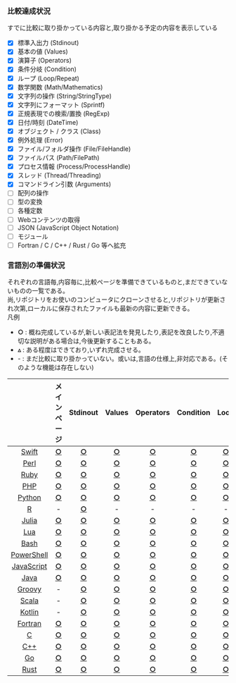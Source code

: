 ### 比較達成状況
すでに比較に取り掛かっている内容と,取り掛かる予定の内容を表示している  

- [x] 標準入出力 (Stdinout)
- [x] 基本の値 (Values)
- [x] 演算子 (Operators)
- [x] 条件分岐 (Condition)
- [x] ループ (Loop/Repeat)
- [x] 数学関数 (Math/Mathematics)
- [x] 文字列の操作 (String/StringType)
- [x] 文字列にフォーマット (Sprintf)
- [x] 正規表現での検索/置換 (RegExp)
- [x] 日付/時刻 (DateTime)
- [x] オブジェクト / クラス (Class)
- [x] 例外処理 (Error)
- [x] ファイル/フォルダ操作 (File/FileHandle)
- [x] ファイルパス (Path/FilePath)
- [x] プロセス情報 (Process/ProcessHandle)
- [x] スレッド (Thread/Threading)
- [x] コマンドライン引数 (Arguments)
- [ ] 配列の操作
- [ ] 型の変換
- [ ] 各種定数
- [ ] Webコンテンツの取得
- [ ] JSON (JavaScript Object Notation)
- [ ] モジュール
- [ ] Fortran / C / C++ / Rust / Go 等へ拡充

### 言語別の準備状況
それぞれの言語毎,内容毎に,比較ページを準備できているものと,まだできていないものの一覧である。  
尚,リポジトリをお使いのコンピュータにクローンさせると,リポジトリが更新され次第,ローカルに保存されたファイルも最新の内容に更新できる。  
凡例  
* **○** : 概ね完成しているが,新しい表記法を発見したり,表記を改良したり,不適切な説明がある場合は,今後更新することもある。
* **▵** : ある程度はできており,いずれ完成させる。
* \- : まだ比較に取り掛かっていない。或いは,言語の仕様上,非対応である。(そのような機能は存在しない)

|  | メインページ | Stdinout | Values | Operators | Condition | Loop | Math | String | Sprintf | RegExp | DateTime | Class | Error | File | Path | Process | Thread | Arguments |
|:-:|:-:|:-:|:-:|:-:|:-:|:-:|:-:|:-:|:-:|:-:|:-:|:-:|:-:|:-:|:-:|:-:|:-:|:-:|
| [Swift](https://github.com/akimikimikimikimikimikimika/LangComparison/tree/master/Swift "Swift") | **[○](https://github.com/akimikimikimikimikimikimika/LangComparison/blob/master/Swift/Main.swift "Main.swift")** | **[○](https://github.com/akimikimikimikimikimikimika/LangComparison/blob/master/Swift/Stdinout.swift "Stdinout.swift")** | **[○](https://github.com/akimikimikimikimikimikimika/LangComparison/blob/master/Swift/Values.swift "Values.swift")** | **[○](https://github.com/akimikimikimikimikimikimika/LangComparison/blob/master/Swift/Operators.swift "Operators.swift")** | **[○](https://github.com/akimikimikimikimikimikimika/LangComparison/blob/master/Swift/Condition.swift "Condition.swift")** | **[○](https://github.com/akimikimikimikimikimikimika/LangComparison/blob/master/Swift/Loop.swift "Loop.swift")** | **[○](https://github.com/akimikimikimikimikimikimika/LangComparison/blob/master/Swift/Math.swift "Math.swift")** | **[○](https://github.com/akimikimikimikimikimikimika/LangComparison/blob/master/Swift/String.swift "String.swift")** | **[○](https://github.com/akimikimikimikimikimikimika/LangComparison/blob/master/Swift/Sprintf.swift "Sprintf.swift")** | **[○](https://github.com/akimikimikimikimikimikimika/LangComparison/blob/master/Swift/RegExp.swift "RegExp.swift")** | **[○](https://github.com/akimikimikimikimikimikimika/LangComparison/blob/master/Swift/DateTime.swift "DateTime.swift")** | **[○](https://github.com/akimikimikimikimikimikimika/LangComparison/blob/master/Swift/Class.swift "Class.swift")** | **[○](https://github.com/akimikimikimikimikimikimika/LangComparison/blob/master/Swift/Error.swift "Error.swift")** | **[○](https://github.com/akimikimikimikimikimikimika/LangComparison/blob/master/Swift/File.swift "File.swift")** | **[○](https://github.com/akimikimikimikimikimikimika/LangComparison/blob/master/Swift/Path.swift "Path.swift")** | **[○](https://github.com/akimikimikimikimikimikimika/LangComparison/blob/master/Swift/Process.swift "Process.swift")** | **[○](https://github.com/akimikimikimikimikimikimika/LangComparison/blob/master/Swift/Thread.swift "Thread.swift")** | **[○](https://github.com/akimikimikimikimikimikimika/LangComparison/blob/master/Swift/Arguments.swift "Arguments.swift")** |
| [Perl](https://github.com/akimikimikimikimikimikimika/LangComparison/tree/master/Perl "Perl") | **[○](https://github.com/akimikimikimikimikimikimika/LangComparison/blob/master/Perl/Main.pl "Main.pl")** | **[○](https://github.com/akimikimikimikimikimikimika/LangComparison/blob/master/Perl/Stdinout.pl "Stdinout.pl")** | **[○](https://github.com/akimikimikimikimikimikimika/LangComparison/blob/master/Perl/Values.pl "Values.pl")** | **[○](https://github.com/akimikimikimikimikimikimika/LangComparison/blob/master/Perl/Operators.pl "Operators.pl")** | **[○](https://github.com/akimikimikimikimikimikimika/LangComparison/blob/master/Perl/Condition.pl "Condition.pl")** | **[○](https://github.com/akimikimikimikimikimikimika/LangComparison/blob/master/Perl/Loop.pl "Loop.pl")** | **[○](https://github.com/akimikimikimikimikimikimika/LangComparison/blob/master/Perl/Math.pl "Math.pl")** | **[○](https://github.com/akimikimikimikimikimikimika/LangComparison/blob/master/Perl/String.pl "String.pl")** | **[○](https://github.com/akimikimikimikimikimikimika/LangComparison/blob/master/Perl/Sprintf.pl "Sprintf.pl")** | **[○](https://github.com/akimikimikimikimikimikimika/LangComparison/blob/master/Perl/RegExp.pl "RegExp.pl")** | **[○](https://github.com/akimikimikimikimikimikimika/LangComparison/blob/master/Perl/DateTime.pl "DateTime.pl")** | **[○](https://github.com/akimikimikimikimikimikimika/LangComparison/blob/master/Perl/Class.pl "Class.pl")** | **[○](https://github.com/akimikimikimikimikimikimika/LangComparison/blob/master/Perl/Error.pl "Error.pl")** | **[○](https://github.com/akimikimikimikimikimikimika/LangComparison/blob/master/Perl/File.pl "File.pl")** | **[○](https://github.com/akimikimikimikimikimikimika/LangComparison/blob/master/Perl/Path.pl "Path.pl")** | **[○](https://github.com/akimikimikimikimikimikimika/LangComparison/blob/master/Perl/Process.pl "Process.pl")** | **[○](https://github.com/akimikimikimikimikimikimika/LangComparison/blob/master/Perl/Thread.pl "Thread.pl")** | **[○](https://github.com/akimikimikimikimikimikimika/LangComparison/blob/master/Perl/Arguments.pl "Arguments.pl")** |
| [Ruby](https://github.com/akimikimikimikimikimikimika/LangComparison/tree/master/Ruby "Ruby") | **[○](https://github.com/akimikimikimikimikimikimika/LangComparison/blob/master/Ruby/Main.rb "Main.rb")** | **[○](https://github.com/akimikimikimikimikimikimika/LangComparison/blob/master/Ruby/Stdinout.rb "Stdinout.rb")** | **[○](https://github.com/akimikimikimikimikimikimika/LangComparison/blob/master/Ruby/Values.rb "Values.rb")** | **[○](https://github.com/akimikimikimikimikimikimika/LangComparison/blob/master/Ruby/Operators.rb "Operators.rb")** | **[○](https://github.com/akimikimikimikimikimikimika/LangComparison/blob/master/Ruby/Condition.rb "Condition.rb")** | **[○](https://github.com/akimikimikimikimikimikimika/LangComparison/blob/master/Ruby/Loop.rb "Loop.rb")** | **[○](https://github.com/akimikimikimikimikimikimika/LangComparison/blob/master/Ruby/Math.rb "Math.rb")** | **[○](https://github.com/akimikimikimikimikimikimika/LangComparison/blob/master/Ruby/String.rb "String.rb")** | **[○](https://github.com/akimikimikimikimikimikimika/LangComparison/blob/master/Ruby/Sprintf.rb "Sprintf.rb")** | **[○](https://github.com/akimikimikimikimikimikimika/LangComparison/blob/master/Ruby/RegExp.rb "RegExp.rb")** | **[○](https://github.com/akimikimikimikimikimikimika/LangComparison/blob/master/Ruby/DateTime.rb "DateTime.rb")** | **[○](https://github.com/akimikimikimikimikimikimika/LangComparison/blob/master/Ruby/Class.rb "Class.rb")** | **[○](https://github.com/akimikimikimikimikimikimika/LangComparison/blob/master/Ruby/Error.rb "Error.rb")** | **[○](https://github.com/akimikimikimikimikimikimika/LangComparison/blob/master/Ruby/File.rb "File.rb")** | **[○](https://github.com/akimikimikimikimikimikimika/LangComparison/blob/master/Ruby/Path.rb "Path.rb")** | **[○](https://github.com/akimikimikimikimikimikimika/LangComparison/blob/master/Ruby/Process.rb "Process.rb")** | **[○](https://github.com/akimikimikimikimikimikimika/LangComparison/blob/master/Ruby/Thread.rb "Thread.rb")** | **[○](https://github.com/akimikimikimikimikimikimika/LangComparison/blob/master/Ruby/Arguments.rb "Arguments.rb")** |
| [PHP](https://github.com/akimikimikimikimikimikimika/LangComparison/tree/master/PHP "PHP") | **[○](https://github.com/akimikimikimikimikimikimika/LangComparison/blob/master/PHP/Main.php "Main.php")** | **[○](https://github.com/akimikimikimikimikimikimika/LangComparison/blob/master/PHP/Stdinout.php "Stdinout.php")** | **[○](https://github.com/akimikimikimikimikimikimika/LangComparison/blob/master/PHP/Values.php "Values.php")** | **[○](https://github.com/akimikimikimikimikimikimika/LangComparison/blob/master/PHP/Operators.php "Operators.php")** | **[○](https://github.com/akimikimikimikimikimikimika/LangComparison/blob/master/PHP/Condition.php "Condition.php")** | **[○](https://github.com/akimikimikimikimikimikimika/LangComparison/blob/master/PHP/Loop.php "Loop.php")** | **[○](https://github.com/akimikimikimikimikimikimika/LangComparison/blob/master/PHP/Math.php "Math.php")** | **[○](https://github.com/akimikimikimikimikimikimika/LangComparison/blob/master/PHP/String.php "String.php")** | **[○](https://github.com/akimikimikimikimikimikimika/LangComparison/blob/master/PHP/Sprintf.php "Sprintf.php")** | **[○](https://github.com/akimikimikimikimikimikimika/LangComparison/blob/master/PHP/RegExp.php "RegExp.php")** | **[○](https://github.com/akimikimikimikimikimikimika/LangComparison/blob/master/PHP/DateTime.php "DateTime.php")** | **[○](https://github.com/akimikimikimikimikimikimika/LangComparison/blob/master/PHP/Class.php "Class.php")** | **[○](https://github.com/akimikimikimikimikimikimika/LangComparison/blob/master/PHP/Error.php "Error.php")** | **[○](https://github.com/akimikimikimikimikimikimika/LangComparison/blob/master/PHP/File.php "File.php")** | **[○](https://github.com/akimikimikimikimikimikimika/LangComparison/blob/master/PHP/Path.php "Path.php")** | **[○](https://github.com/akimikimikimikimikimikimika/LangComparison/blob/master/PHP/Process.php "Process.php")** | - | **[○](https://github.com/akimikimikimikimikimikimika/LangComparison/blob/master/PHP/Arguments.php "Arguments.php")** |
| [Python](https://github.com/akimikimikimikimikimikimika/LangComparison/tree/master/Python "Python") | **[○](https://github.com/akimikimikimikimikimikimika/LangComparison/blob/master/Python/Main.py "Main.py")** | **[○](https://github.com/akimikimikimikimikimikimika/LangComparison/blob/master/Python/Stdinout.py "Stdinout.py")** | **[○](https://github.com/akimikimikimikimikimikimika/LangComparison/blob/master/Python/Values.py "Values.py")** | **[○](https://github.com/akimikimikimikimikimikimika/LangComparison/blob/master/Python/Operators.py "Operators.py")** | **[○](https://github.com/akimikimikimikimikimikimika/LangComparison/blob/master/Python/Condition.py "Condition.py")** | **[○](https://github.com/akimikimikimikimikimikimika/LangComparison/blob/master/Python/Loop.py "Loop.py")** | **[○](https://github.com/akimikimikimikimikimikimika/LangComparison/blob/master/Python/Math.py "Math.py")** | **[○](https://github.com/akimikimikimikimikimikimika/LangComparison/blob/master/Python/String.py "String.py")** | **[○](https://github.com/akimikimikimikimikimikimika/LangComparison/blob/master/Python/Sprintf.py "Sprintf.py")** | **[○](https://github.com/akimikimikimikimikimikimika/LangComparison/blob/master/Python/RegExp.py "RegExp.py")** | **[○](https://github.com/akimikimikimikimikimikimika/LangComparison/blob/master/Python/DateTime.py "DateTime.py")** | **[○](https://github.com/akimikimikimikimikimikimika/LangComparison/blob/master/Python/Class.py "Class.py")** | **[○](https://github.com/akimikimikimikimikimikimika/LangComparison/blob/master/Python/Error.py "Error.py")** | **[○](https://github.com/akimikimikimikimikimikimika/LangComparison/blob/master/Python/File.py "File.py")** | **[○](https://github.com/akimikimikimikimikimikimika/LangComparison/blob/master/Python/Path.py "Path.py")** | **[○](https://github.com/akimikimikimikimikimikimika/LangComparison/blob/master/Python/Process.py "Process.py")** | **[○](https://github.com/akimikimikimikimikimikimika/LangComparison/blob/master/Python/Thread.py "Thread.py")** | **[○](https://github.com/akimikimikimikimikimikimika/LangComparison/blob/master/Python/Arguments.py "Arguments.py")** |
| [R](https://github.com/akimikimikimikimikimikimika/LangComparison/tree/master/R "R") | - | **[○](https://github.com/akimikimikimikimikimikimika/LangComparison/blob/master/R/Stdinout.r "Stdinout.r")** | - | - | - | - | - | - | - | - | - | - | - | - | - | - | - | - |
| [Julia](https://github.com/akimikimikimikimikimikimika/LangComparison/tree/master/Julia "Julia") | **[○](https://github.com/akimikimikimikimikimikimika/LangComparison/blob/master/Julia/Main.jl "Main.jl")** | **[○](https://github.com/akimikimikimikimikimikimika/LangComparison/blob/master/Julia/Stdinout.jl "Stdinout.jl")** | **[○](https://github.com/akimikimikimikimikimikimika/LangComparison/blob/master/Julia/Values.jl "Values.jl")** | **[○](https://github.com/akimikimikimikimikimikimika/LangComparison/blob/master/Julia/Operators.jl "Operators.jl")** | **[○](https://github.com/akimikimikimikimikimikimika/LangComparison/blob/master/Julia/Condition.jl "Condition.jl")** | **[○](https://github.com/akimikimikimikimikimikimika/LangComparison/blob/master/Julia/Loop.jl "Loop.jl")** | **[○](https://github.com/akimikimikimikimikimikimika/LangComparison/blob/master/Julia/Math.jl "Math.jl")** | - | - | **[○](https://github.com/akimikimikimikimikimikimika/LangComparison/blob/master/Julia/RegExp.jl "RegExp.jl")** | **[○](https://github.com/akimikimikimikimikimikimika/LangComparison/blob/master/Julia/DateTime.jl "DateTime.jl")** | - | **[○](https://github.com/akimikimikimikimikimikimika/LangComparison/blob/master/Julia/Error.jl "Error.jl")** | **[○](https://github.com/akimikimikimikimikimikimika/LangComparison/blob/master/Julia/File.jl "File.jl")** | **[○](https://github.com/akimikimikimikimikimikimika/LangComparison/blob/master/Julia/Path.jl "Path.jl")** | **[○](https://github.com/akimikimikimikimikimikimika/LangComparison/blob/master/Julia/Process.jl "Process.jl")** | **[○](https://github.com/akimikimikimikimikimikimika/LangComparison/blob/master/Julia/Thread.jl "Thread.jl")** | **[○](https://github.com/akimikimikimikimikimikimika/LangComparison/blob/master/Julia/Arguments.jl "Arguments.jl")** |
| [Lua](https://github.com/akimikimikimikimikimikimika/LangComparison/tree/master/Lua "Lua") | **[○](https://github.com/akimikimikimikimikimikimika/LangComparison/blob/master/Lua/Main.lua "Main.lua")** | **[○](https://github.com/akimikimikimikimikimikimika/LangComparison/blob/master/Lua/Stdinout.lua "Stdinout.lua")** | **[○](https://github.com/akimikimikimikimikimikimika/LangComparison/blob/master/Lua/Values.lua "Values.lua")** | **[○](https://github.com/akimikimikimikimikimikimika/LangComparison/blob/master/Lua/Operators.lua "Operators.lua")** | **[○](https://github.com/akimikimikimikimikimikimika/LangComparison/blob/master/Lua/Condition.lua "Condition.lua")** | **[○](https://github.com/akimikimikimikimikimikimika/LangComparison/blob/master/Lua/Loop.lua "Loop.lua")** | **[○](https://github.com/akimikimikimikimikimikimika/LangComparison/blob/master/Lua/Math.lua "Math.lua")** | **[○](https://github.com/akimikimikimikimikimikimika/LangComparison/blob/master/Lua/String.lua "String.lua")** | **[○](https://github.com/akimikimikimikimikimikimika/LangComparison/blob/master/Lua/Sprintf.lua "Sprintf.lua")** | **[○](https://github.com/akimikimikimikimikimikimika/LangComparison/blob/master/Lua/RegExp.lua "RegExp.lua")** | **[○](https://github.com/akimikimikimikimikimikimika/LangComparison/blob/master/Lua/DateTime.lua "DateTime.lua")** | **[○](https://github.com/akimikimikimikimikimikimika/LangComparison/blob/master/Lua/Class.lua "Class.lua")** | **[○](https://github.com/akimikimikimikimikimikimika/LangComparison/blob/master/Lua/Error.lua "Error.lua")** | **[○](https://github.com/akimikimikimikimikimikimika/LangComparison/blob/master/Lua/File.lua "File.lua")** | - | - | - | **[○](https://github.com/akimikimikimikimikimikimika/LangComparison/blob/master/Lua/Arguments.lua "Arguments.lua")** |
| [Bash](https://github.com/akimikimikimikimikimikimika/LangComparison/tree/master/Bash "Bash") | **[○](https://github.com/akimikimikimikimikimikimika/LangComparison/blob/master/Bash/Main.sh "Main.sh")** | **[○](https://github.com/akimikimikimikimikimikimika/LangComparison/blob/master/Bash/Stdinout.sh "Stdinout.sh")** | **[○](https://github.com/akimikimikimikimikimikimika/LangComparison/blob/master/Bash/Values.sh "Values.sh")** | **[○](https://github.com/akimikimikimikimikimikimika/LangComparison/blob/master/Bash/Operators.sh "Operators.sh")** | **[○](https://github.com/akimikimikimikimikimikimika/LangComparison/blob/master/Bash/Condition.sh "Condition.sh")** | **[○](https://github.com/akimikimikimikimikimikimika/LangComparison/blob/master/Bash/Loop.sh "Loop.sh")** | **[○](https://github.com/akimikimikimikimikimikimika/LangComparison/blob/master/Bash/Math.sh "Math.sh")** | **[○](https://github.com/akimikimikimikimikimikimika/LangComparison/blob/master/Bash/String.sh "String.sh")** | **[○](https://github.com/akimikimikimikimikimikimika/LangComparison/blob/master/Bash/Sprintf.sh "Sprintf.sh")** | **[○](https://github.com/akimikimikimikimikimikimika/LangComparison/blob/master/Bash/RegExp.sh "RegExp.sh")** | **[○](https://github.com/akimikimikimikimikimikimika/LangComparison/blob/master/Bash/DateTime.sh "DateTime.sh")** | - | - | **[○](https://github.com/akimikimikimikimikimikimika/LangComparison/blob/master/Bash/File.sh "File.sh")** | **[○](https://github.com/akimikimikimikimikimikimika/LangComparison/blob/master/Bash/Path.sh "Path.sh")** | **[○](https://github.com/akimikimikimikimikimikimika/LangComparison/blob/master/Bash/Process.sh "Process.sh")** | **[○](https://github.com/akimikimikimikimikimikimika/LangComparison/blob/master/Bash/Thread.sh "Thread.sh")** | **[○](https://github.com/akimikimikimikimikimikimika/LangComparison/blob/master/Bash/Arguments.sh "Arguments.sh")** |
| [PowerShell](https://github.com/akimikimikimikimikimikimika/LangComparison/tree/master/PowerShell "PowerShell") | **[○](https://github.com/akimikimikimikimikimikimika/LangComparison/blob/master/PowerShell/Main.ps1 "Main.ps1")** | **[○](https://github.com/akimikimikimikimikimikimika/LangComparison/blob/master/PowerShell/Stdinout.ps1 "Stdinout.ps1")** | **[○](https://github.com/akimikimikimikimikimikimika/LangComparison/blob/master/PowerShell/Values.ps1 "Values.ps1")** | **[○](https://github.com/akimikimikimikimikimikimika/LangComparison/blob/master/PowerShell/Operators.ps1 "Operators.ps1")** | **[○](https://github.com/akimikimikimikimikimikimika/LangComparison/blob/master/PowerShell/Condition.ps1 "Condition.ps1")** | **[○](https://github.com/akimikimikimikimikimikimika/LangComparison/blob/master/PowerShell/Loop.ps1 "Loop.ps1")** | **[○](https://github.com/akimikimikimikimikimikimika/LangComparison/blob/master/PowerShell/Math.ps1 "Math.ps1")** | **[○](https://github.com/akimikimikimikimikimikimika/LangComparison/blob/master/PowerShell/String.ps1 "String.ps1")** | - | **[○](https://github.com/akimikimikimikimikimikimika/LangComparison/blob/master/PowerShell/RegExp.ps1 "RegExp.ps1")** | **[○](https://github.com/akimikimikimikimikimikimika/LangComparison/blob/master/PowerShell/DateTime.ps1 "DateTime.ps1")** | **[○](https://github.com/akimikimikimikimikimikimika/LangComparison/blob/master/PowerShell/Class.ps1 "Class.ps1")** | **[○](https://github.com/akimikimikimikimikimikimika/LangComparison/blob/master/PowerShell/Error.ps1 "Error.ps1")** | **[○](https://github.com/akimikimikimikimikimikimika/LangComparison/blob/master/PowerShell/File.ps1 "File.ps1")** | **[○](https://github.com/akimikimikimikimikimikimika/LangComparison/blob/master/PowerShell/Path.ps1 "Path.ps1")** | **[○](https://github.com/akimikimikimikimikimikimika/LangComparison/blob/master/PowerShell/Process.ps1 "Process.ps1")** | **[○](https://github.com/akimikimikimikimikimikimika/LangComparison/blob/master/PowerShell/Thread.ps1 "Thread.ps1")** | **[○](https://github.com/akimikimikimikimikimikimika/LangComparison/blob/master/PowerShell/Arguments.ps1 "Arguments.ps1")** |
| [JavaScript](https://github.com/akimikimikimikimikimikimika/LangComparison/tree/master/JavaScript "JavaScript") | **[○](https://github.com/akimikimikimikimikimikimika/LangComparison/blob/master/JavaScript/Main.js "Main.js")** | **[○](https://github.com/akimikimikimikimikimikimika/LangComparison/blob/master/JavaScript/Stdinout.js "Stdinout.js")** | **[○](https://github.com/akimikimikimikimikimikimika/LangComparison/blob/master/JavaScript/Values.js "Values.js")** | **[○](https://github.com/akimikimikimikimikimikimika/LangComparison/blob/master/JavaScript/Operators.js "Operators.js")** | **[○](https://github.com/akimikimikimikimikimikimika/LangComparison/blob/master/JavaScript/Condition.js "Condition.js")** | **[○](https://github.com/akimikimikimikimikimikimika/LangComparison/blob/master/JavaScript/Loop.js "Loop.js")** | **[○](https://github.com/akimikimikimikimikimikimika/LangComparison/blob/master/JavaScript/Math.js "Math.js")** | **[○](https://github.com/akimikimikimikimikimikimika/LangComparison/blob/master/JavaScript/String.js "String.js")** | - | **[○](https://github.com/akimikimikimikimikimikimika/LangComparison/blob/master/JavaScript/RegExp.js "RegExp.js")** | **[○](https://github.com/akimikimikimikimikimikimika/LangComparison/blob/master/JavaScript/DateTime.js "DateTime.js")** | **[○](https://github.com/akimikimikimikimikimikimika/LangComparison/blob/master/JavaScript/Class.js "Class.js")** | **[○](https://github.com/akimikimikimikimikimikimika/LangComparison/blob/master/JavaScript/Error.js "Error.js")** | **[○](https://github.com/akimikimikimikimikimikimika/LangComparison/blob/master/JavaScript/File.js "File.js")** | **[○](https://github.com/akimikimikimikimikimikimika/LangComparison/blob/master/JavaScript/Path.js "Path.js")** | - | - | **[○](https://github.com/akimikimikimikimikimikimika/LangComparison/blob/master/JavaScript/Arguments.js "Arguments.js")** |
| [Java](https://github.com/akimikimikimikimikimikimika/LangComparison/tree/master/Java "Java") | **[○](https://github.com/akimikimikimikimikimikimika/LangComparison/blob/master/Java/Main.java "Main.java")** | **[○](https://github.com/akimikimikimikimikimikimika/LangComparison/blob/master/Java/Stdinout.java "Stdinout.java")** | **[○](https://github.com/akimikimikimikimikimikimika/LangComparison/blob/master/Java/Values.java "Values.java")** | **[○](https://github.com/akimikimikimikimikimikimika/LangComparison/blob/master/Java/Operators.java "Operators.java")** | **[○](https://github.com/akimikimikimikimikimikimika/LangComparison/blob/master/Java/Condition.java "Condition.java")** | **[○](https://github.com/akimikimikimikimikimikimika/LangComparison/blob/master/Java/Loop.java "Loop.java")** | **[○](https://github.com/akimikimikimikimikimikimika/LangComparison/blob/master/Java/Mathematics.java "Mathematics.java")** | **[○](https://github.com/akimikimikimikimikimikimika/LangComparison/blob/master/Java/StringType.java "StringType.java")** | **[○](https://github.com/akimikimikimikimikimikimika/LangComparison/blob/master/Java/Sprintf.java "Sprintf.java")** | **[○](https://github.com/akimikimikimikimikimikimika/LangComparison/blob/master/Java/RegExp.java "RegExp.java")** | **[○](https://github.com/akimikimikimikimikimikimika/LangComparison/blob/master/Java/DateTime.java "DateTime.java")** | **[○](https://github.com/akimikimikimikimikimikimika/LangComparison/blob/master/Java/Class.java "Class.java")** | **[○](https://github.com/akimikimikimikimikimikimika/LangComparison/blob/master/Java/Error.java "Error.java")** | **[○](https://github.com/akimikimikimikimikimikimika/LangComparison/blob/master/Java/FileHandle.java "FileHandle.java")** | **[○](https://github.com/akimikimikimikimikimikimika/LangComparison/blob/master/Java/PathData.java "PathData.java")** | **[○](https://github.com/akimikimikimikimikimikimika/LangComparison/blob/master/Java/ProcessHandle.java "ProcessHandle.java")** | **[○](https://github.com/akimikimikimikimikimikimika/LangComparison/blob/master/Java/Threading.java "Threading.java")** | **[○](https://github.com/akimikimikimikimikimikimika/LangComparison/blob/master/Java/Arguments.java "Arguments.java")** |
| [Groovy](https://github.com/akimikimikimikimikimikimika/LangComparison/tree/master/Groovy "Groovy") | - | **[○](https://github.com/akimikimikimikimikimikimika/LangComparison/blob/master/Groovy/Stdinout.groovy "Stdinout.groovy")** | **[○](https://github.com/akimikimikimikimikimikimika/LangComparison/blob/master/Groovy/Values.groovy "Values.groovy")** | **[○](https://github.com/akimikimikimikimikimikimika/LangComparison/blob/master/Groovy/Operators.groovy "Operators.groovy")** | **[○](https://github.com/akimikimikimikimikimikimika/LangComparison/blob/master/Groovy/Condition.groovy "Condition.groovy")** | **[○](https://github.com/akimikimikimikimikimikimika/LangComparison/blob/master/Groovy/Loop.groovy "Loop.groovy")** | - | - | - | - | - | - | - | - | - | - | - | - |
| [Scala](https://github.com/akimikimikimikimikimikimika/LangComparison/tree/master/Scala "Scala") | - | **[○](https://github.com/akimikimikimikimikimikimika/LangComparison/blob/master/Scala/Stdinout.scala "Stdinout.scala")** | **[○](https://github.com/akimikimikimikimikimikimika/LangComparison/blob/master/Scala/Values.scala "Values.scala")** | **[○](https://github.com/akimikimikimikimikimikimika/LangComparison/blob/master/Scala/Operators.scala "Operators.scala")** | **[○](https://github.com/akimikimikimikimikimikimika/LangComparison/blob/master/Scala/Condition.scala "Condition.scala")** | **[○](https://github.com/akimikimikimikimikimikimika/LangComparison/blob/master/Scala/Loop.scala "Loop.scala")** | - | - | - | - | - | - | - | - | - | - | - | - |
| [Kotlin](https://github.com/akimikimikimikimikimikimika/LangComparison/tree/master/Kotlin "Kotlin") | - | **[○](https://github.com/akimikimikimikimikimikimika/LangComparison/blob/master/Kotlin/Stdinout.kt "Stdinout.kt")** | **[○](https://github.com/akimikimikimikimikimikimika/LangComparison/blob/master/Kotlin/Values.kt "Values.kt")** | **[○](https://github.com/akimikimikimikimikimikimika/LangComparison/blob/master/Kotlin/Operators.kt "Operators.kt")** | **[○](https://github.com/akimikimikimikimikimikimika/LangComparison/blob/master/Kotlin/Condition.kt "Condition.kt")** | **[○](https://github.com/akimikimikimikimikimikimika/LangComparison/blob/master/Kotlin/Loop.kt "Loop.kt")** | - | - | - | - | - | - | - | - | - | - | - | - |
| [Fortran](https://github.com/akimikimikimikimikimikimika/LangComparison/tree/master/Fortran "Fortran") | **[○](https://github.com/akimikimikimikimikimikimika/LangComparison/blob/master/Fortran/Main.f95 "Main.f95")** | **[○](https://github.com/akimikimikimikimikimikimika/LangComparison/blob/master/Fortran/Stdinout.f95 "Stdinout.f95")** | **[○](https://github.com/akimikimikimikimikimikimika/LangComparison/blob/master/Fortran/Values.f95 "Values.f95")** | **[○](https://github.com/akimikimikimikimikimikimika/LangComparison/blob/master/Fortran/Operators.f95 "Operators.f95")** | **[○](https://github.com/akimikimikimikimikimikimika/LangComparison/blob/master/Fortran/Condition.f95 "Condition.f95")** | **[○](https://github.com/akimikimikimikimikimikimika/LangComparison/blob/master/Fortran/Loop.f95 "Loop.f95")** | **[○](https://github.com/akimikimikimikimikimikimika/LangComparison/blob/master/Fortran/Math.f95 "Math.f95")** | - | - | - | - | **[○](https://github.com/akimikimikimikimikimikimika/LangComparison/blob/master/Fortran/Class.f95 "Class.f95")** | - | **[▵](https://github.com/akimikimikimikimikimikimika/LangComparison/blob/master/Fortran/File.f95 "File.f95")** | **[▵](https://github.com/akimikimikimikimikimikimika/LangComparison/blob/master/Fortran/Path.f95 "Path.f95")** | - | **[○](https://github.com/akimikimikimikimikimikimika/LangComparison/blob/master/Fortran/Thread.f95 "Thread.f95")** | **[○](https://github.com/akimikimikimikimikimikimika/LangComparison/blob/master/Fortran/Arguments.f95 "Arguments.f95")** |
| [C](https://github.com/akimikimikimikimikimikimika/LangComparison/tree/master/C "C") | **[○](https://github.com/akimikimikimikimikimikimika/LangComparison/blob/master/C/Main.c "Main.c")** | **[○](https://github.com/akimikimikimikimikimikimika/LangComparison/blob/master/C/Stdinout.c "Stdinout.c")** | **[○](https://github.com/akimikimikimikimikimikimika/LangComparison/blob/master/C/Values.c "Values.c")** | **[○](https://github.com/akimikimikimikimikimikimika/LangComparison/blob/master/C/Operators.c "Operators.c")** | **[○](https://github.com/akimikimikimikimikimikimika/LangComparison/blob/master/C/Condition.c "Condition.c")** | **[○](https://github.com/akimikimikimikimikimikimika/LangComparison/blob/master/C/Loop.c "Loop.c")** | **[○](https://github.com/akimikimikimikimikimikimika/LangComparison/blob/master/C/Math.c "Math.c")** | **[○](https://github.com/akimikimikimikimikimikimika/LangComparison/blob/master/C/String.c "String.c")** | **[○](https://github.com/akimikimikimikimikimikimika/LangComparison/blob/master/C/Sprintf.c "Sprintf.c")** | **[○](https://github.com/akimikimikimikimikimikimika/LangComparison/blob/master/C/RegExp.c "RegExp.c")** | **[○](https://github.com/akimikimikimikimikimikimika/LangComparison/blob/master/C/DateTime.c "DateTime.c")** | - | - | **[○](https://github.com/akimikimikimikimikimikimika/LangComparison/blob/master/C/File.c "File.c")** | **[▵](https://github.com/akimikimikimikimikimikimika/LangComparison/blob/master/C/Path.c "Path.c")** | - | - | **[○](https://github.com/akimikimikimikimikimikimika/LangComparison/blob/master/C/Arguments.c "Arguments.c")** |
| [C++](https://github.com/akimikimikimikimikimikimika/LangComparison/tree/master/C++ "C++") | **[○](https://github.com/akimikimikimikimikimikimika/LangComparison/blob/master/C++/Main.cpp "Main.cpp")** | **[○](https://github.com/akimikimikimikimikimikimika/LangComparison/blob/master/C++/Stdinout.cpp "Stdinout.cpp")** | **[○](https://github.com/akimikimikimikimikimikimika/LangComparison/blob/master/C++/Values.cpp "Values.cpp")** | **[○](https://github.com/akimikimikimikimikimikimika/LangComparison/blob/master/C++/Operators.cpp "Operators.cpp")** | **[○](https://github.com/akimikimikimikimikimikimika/LangComparison/blob/master/C++/Condition.cpp "Condition.cpp")** | **[○](https://github.com/akimikimikimikimikimikimika/LangComparison/blob/master/C++/Loop.cpp "Loop.cpp")** | **[○](https://github.com/akimikimikimikimikimikimika/LangComparison/blob/master/C++/Math.cpp "Math.cpp")** | - | **[○](https://github.com/akimikimikimikimikimikimika/LangComparison/blob/master/C++/Sprintf.cpp "Sprintf.cpp")** | **[○](https://github.com/akimikimikimikimikimikimika/LangComparison/blob/master/C++/RegExp.cpp "RegExp.cpp")** | **[○](https://github.com/akimikimikimikimikimikimika/LangComparison/blob/master/C++/DateTime.cpp "DateTime.cpp")** | **[○](https://github.com/akimikimikimikimikimikimika/LangComparison/blob/master/C++/Class.cpp "Class.cpp")** | - | **[○](https://github.com/akimikimikimikimikimikimika/LangComparison/blob/master/C++/File.cpp "File.cpp")** | **[○](https://github.com/akimikimikimikimikimikimika/LangComparison/blob/master/C++/Path.cpp "Path.cpp")** | - | **[○](https://github.com/akimikimikimikimikimikimika/LangComparison/blob/master/C++/Thread.cpp "Thread.cpp")** | **[○](https://github.com/akimikimikimikimikimikimika/LangComparison/blob/master/C++/Arguments.cpp "Arguments.cpp")** |
| [Go](https://github.com/akimikimikimikimikimikimika/LangComparison/tree/master/Go "Go") | **[○](https://github.com/akimikimikimikimikimikimika/LangComparison/blob/master/Go/Main.go "Main.go")** | **[○](https://github.com/akimikimikimikimikimikimika/LangComparison/blob/master/Go/Stdinout.go "Stdinout.go")** | **[○](https://github.com/akimikimikimikimikimikimika/LangComparison/blob/master/Go/Values.go "Values.go")** | **[○](https://github.com/akimikimikimikimikimikimika/LangComparison/blob/master/Go/Operators.go "Operators.go")** | **[○](https://github.com/akimikimikimikimikimikimika/LangComparison/blob/master/Go/Condition.go "Condition.go")** | **[○](https://github.com/akimikimikimikimikimikimika/LangComparison/blob/master/Go/Loop.go "Loop.go")** | **[○](https://github.com/akimikimikimikimikimikimika/LangComparison/blob/master/Go/Math.go "Math.go")** | - | - | **[○](https://github.com/akimikimikimikimikimikimika/LangComparison/blob/master/Go/RegExp.go "RegExp.go")** | - | - | - | **[○](https://github.com/akimikimikimikimikimikimika/LangComparison/blob/master/Go/File.go "File.go")** | **[○](https://github.com/akimikimikimikimikimikimika/LangComparison/blob/master/Go/Path.go "Path.go")** | - | **[○](https://github.com/akimikimikimikimikimikimika/LangComparison/blob/master/Go/Thread.go "Thread.go")** | **[○](https://github.com/akimikimikimikimikimikimika/LangComparison/blob/master/Go/Arguments.go "Arguments.go")** |
| [Rust](https://github.com/akimikimikimikimikimikimika/LangComparison/tree/master/Rust "Rust") | **[○](https://github.com/akimikimikimikimikimikimika/LangComparison/blob/master/Rust/Main.rs "Main.rs")** | **[○](https://github.com/akimikimikimikimikimikimika/LangComparison/blob/master/Rust/Stdinout.rs "Stdinout.rs")** | **[○](https://github.com/akimikimikimikimikimikimika/LangComparison/blob/master/Rust/Values.rs "Values.rs")** | **[○](https://github.com/akimikimikimikimikimikimika/LangComparison/blob/master/Rust/Operators.rs "Operators.rs")** | **[○](https://github.com/akimikimikimikimikimikimika/LangComparison/blob/master/Rust/Condition.rs "Condition.rs")** | **[○](https://github.com/akimikimikimikimikimikimika/LangComparison/blob/master/Rust/Loop.rs "Loop.rs")** | **[○](https://github.com/akimikimikimikimikimikimika/LangComparison/blob/master/Rust/Math.rs "Math.rs")** | - | - | **[○](https://github.com/akimikimikimikimikimikimika/LangComparison/blob/master/Rust/RegExp.rs "RegExp.rs")** | - | - | - | - | - | - | **[○](https://github.com/akimikimikimikimikimikimika/LangComparison/blob/master/Rust/Thread.rs "Thread.rs")** | **[○](https://github.com/akimikimikimikimikimikimika/LangComparison/blob/master/Rust/Arguments.rs "Arguments.rs")** |